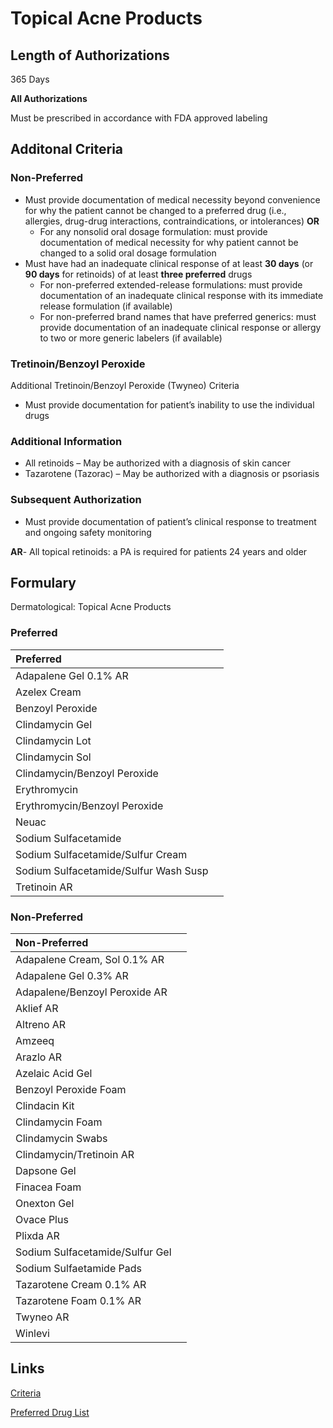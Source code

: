 # Topical Acne Products

## Length of Authorizations

365 Days

**All Authorizations**

Must be prescribed in accordance with FDA approved labeling

## Additonal Criteria

### Non-Preferred

-   Must provide documentation of medical necessity beyond convenience for why the patient cannot be changed to a preferred drug (i.e., allergies, drug-drug interactions, contraindications, or intolerances) **OR**
    -   For any nonsolid oral dosage formulation: must provide documentation of medical necessity for why patient cannot be changed to a solid oral dosage formulation
-   Must have had an inadequate clinical response of at least **30 days** (or **90 days** for retinoids) of at least **three preferred** drugs
    -   For non-preferred extended-release formulations: must provide documentation of an inadequate clinical response with its immediate release formulation (if available)
    -   For non-preferred brand names that have preferred generics: must provide documentation of an inadequate clinical response or allergy to two or more generic labelers (if available)

### Tretinoin/Benzoyl Peroxide

Additional Tretinoin/Benzoyl Peroxide (Twyneo) Criteria

-   Must provide documentation for patient’s inability to use the individual drugs

### Additional Information

-   All retinoids – May be authorized with a diagnosis of skin cancer
-   Tazarotene (Tazorac) – May be authorized with a diagnosis or psoriasis

### Subsequent Authorization

-   Must provide documentation of patient’s clinical response to treatment and ongoing safety monitoring

**AR**- All topical retinoids: a PA is required for patients 24 years and older

## Formulary

Dermatological: Topical Acne Products

### Preferred

| Preferred                             |      |
| :------------------------------------ | ---: |
| Adapalene Gel 0.1% AR                 |      |
| Azelex Cream                          |      |
| Benzoyl Peroxide                      |      |
| Clindamycin Gel                       |      |
| Clindamycin Lot                       |      |
| Clindamycin Sol                       |      |
| Clindamycin/Benzoyl Peroxide          |      |
| Erythromycin                          |      |
| Erythromycin/Benzoyl Peroxide         |      |
| Neuac                                 |      |
| Sodium Sulfacetamide                  |      |
| Sodium Sulfacetamide/Sulfur Cream     |      |
| Sodium Sulfacetamide/Sulfur Wash Susp |      |
| Tretinoin AR                          |      |

### Non-Preferred

| Non-Preferred                   |      |
| :------------------------------ | ---: |
| Adapalene Cream, Sol 0.1% AR    |      |
| Adapalene Gel 0.3% AR           |      |
| Adapalene/Benzoyl Peroxide AR   |      |
| Aklief AR                       |      |
| Altreno AR                      |      |
| Amzeeq                          |      |
| Arazlo AR                       |      |
| Azelaic Acid Gel                |      |
| Benzoyl Peroxide Foam           |      |
| Clindacin Kit                   |      |
| Clindamycin Foam                |      |
| Clindamycin Swabs               |      |
| Clindamycin/Tretinoin AR        |      |
| Dapsone Gel                     |      |
| Finacea Foam                    |      |
| Onexton Gel                     |      |
| Ovace Plus                      |      |
| Plixda AR                       |      |
| Sodium Sulfacetamide/Sulfur Gel |      |
| Sodium Sulfaetamide Pads        |      |
| Tazarotene Cream 0.1% AR        |      |
| Tazarotene Foam 0.1% AR         |      |
| Twyneo AR                       |      |
| Winlevi                         |      |

## Links

[Criteria](https://pharmacy.medicaid.ohio.gov/sites/default/files/20221001_UPDL_Criteria_APPROVED.pdf#page=47)

[Preferred Drug List](https://pharmacy.medicaid.ohio.gov/sites/default/files/20221001_UPDL_APPROVED_.pdf#page=19)
